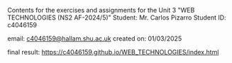 Contents for the exercises and assignments for the Unit 3 "WEB TECHNOLOGIES (NS2 AF-2024/5)"
Student: Mr. Carlos Pizarro
Student ID: c4046159

email: c4046159@hallam.shu.ac.uk
created on: 01/03/2025

final result: https://c4046159.github.io/WEB_TECHNOLOGIES/index.html
